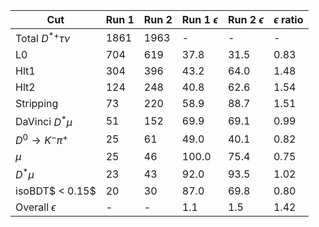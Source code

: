| Cut                       | Run 1   | Run 2   | Run 1 $\epsilon$   | Run 2 $\epsilon$   | $\epsilon$ ratio   |
|---------------------------|---------|---------|--------------------|--------------------|--------------------|
| Total $D^{*+}\tau\nu$     | 1861    | 1963    | -                  | -                  | -                  |
| L0                        | 704     | 619     | 37.8               | 31.5               | 0.83               |
| Hlt1                      | 304     | 396     | 43.2               | 64.0               | 1.48               |
| Hlt2                      | 124     | 248     | 40.8               | 62.6               | 1.54               |
| Stripping                 | 73      | 220     | 58.9               | 88.7               | 1.51               |
| DaVinci $D^* \mu$         | 51      | 152     | 69.9               | 69.1               | 0.99               |
| $D^0\rightarrow K^-\pi^+$ | 25      | 61      | 49.0               | 40.1               | 0.82               |
| $\mu$                     | 25      | 46      | 100.0              | 75.4               | 0.75               |
| $D^* \mu$                 | 23      | 43      | 92.0               | 93.5               | 1.02               |
| isoBDT$ < 0.15$           | 20      | 30      | 87.0               | 69.8               | 0.80               |
| Overall $\epsilon$        | -       | -       | 1.1                | 1.5                | 1.42               |
